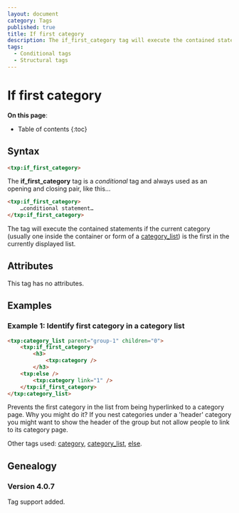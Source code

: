 ```yaml
---
layout: document
category: Tags
published: true
title: If first category
description: The if_first_category tag will execute the contained statements if the current category is the first in the list.
tags:
  - Conditional tags
  - Structural tags
---
```


# If first category

**On this page**:

* Table of contents
{:toc}

## Syntax

~~~ html
<txp:if_first_category>
~~~

The **if_first_category** tag is a *conditional* tag and always used as an opening and closing pair, like this…

~~~ html
<txp:if_first_category>
    …conditional statement…
</txp:if_first_category>
~~~

The tag will execute the contained statements if the current category (usually one inside the container or form of a [category_list](/tags/category_list)) is the first in the currently displayed list.

## Attributes

This tag has no attributes.

## Examples

### Example 1: Identify first category in a category list

~~~ html
<txp:category_list parent="group-1" children="0">
    <txp:if_first_category>
        <h3>
            <txp:category />
        </h3>
    <txp:else />
        <txp:category link="1" />
    </txp:if_first_category>
</txp:category_list>
~~~

Prevents the first category in the list from being hyperlinked to a category page. Why you might do it? If you nest categories under a 'header' category you might want to show the header of the group but not allow people to link to its category page.

Other tags used: [category](/tags/category), [category_list](/tags/category_list), [else](/tags/else).

## Genealogy

### Version 4.0.7

Tag support added.
